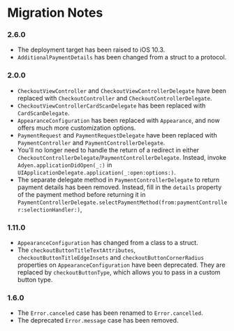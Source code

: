 # Migration Notes

### 2.6.0

- The deployment target has been raised to iOS 10.3.
- `AdditionalPaymentDetails` has been changed from a struct to a protocol.

### 2.0.0
- `CheckoutViewController` and `CheckoutViewControllerDelegate` have been replaced with `CheckoutController` and `CheckoutControllerDelegate`.
- `CheckoutViewControllerCardScanDelegate` has been replaced with `CardScanDelegate`.
- `AppearanceConfiguration` has been replaced with `Appearance`, and now offers much more customization options.
- `PaymentRequest` and `PaymentRequestDelegate` have been replaced with `PaymentController` and `PaymentControllerDelegate`.
- You'll no longer need to handle the return of a redirect in either `CheckoutControllerDelegate`/`PaymentControllerDelegate`. Instead, invoke `Adyen.applicationDidOpen(_:)` in `UIApplicationDelegate.application(_:open:options:)`.
- The separate delegate method in `PaymentControllerDelegate` to return payment details has been removed. Instead, fill in the `details` property of the payment method before returning it in `PaymentControllerDelegate.selectPaymentMethod(from:paymentController:selectionHandler:)`,

### 1.11.0
- `AppearanceConfiguration` has changed from a class to a struct.
- The `checkoutButtonTitleTextAttributes`, `checkoutButtonTitleEdgeInsets` and `checkoutButtonCornerRadius` properties on `AppearanceConfiguration` have been deprecated. They are replaced by `checkoutButtonType`, which allows you to pass in a custom button type.

### 1.6.0
- The `Error.canceled` case has been renamed to `Error.cancelled`.
- The deprecated `Error.message` case has been removed.
